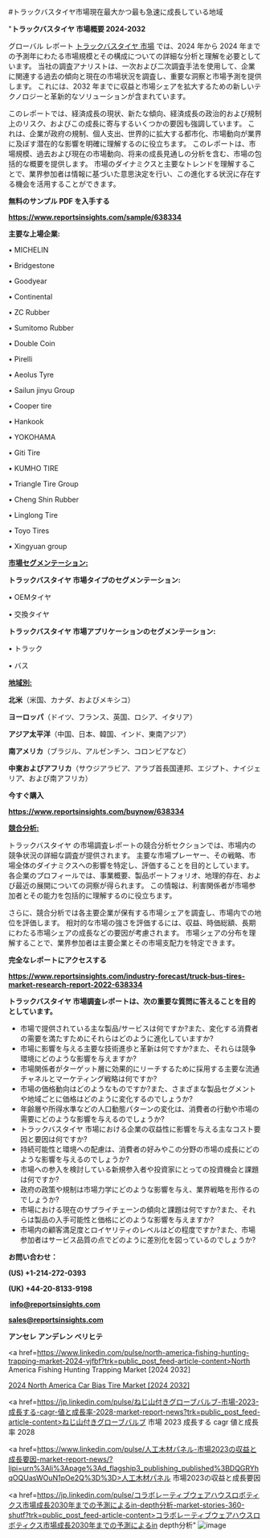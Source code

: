 #トラックバスタイヤ市場現在最大かつ最も急速に成長している地域

"<strong>トラックバスタイヤ 市場概要 2024-2032</strong>

グローバル レポート <a href=https://www.reportsinsights.com/sample/638334>トラックバスタイヤ 市場</a> では、2024 年から 2024 年までの予測年にわたる市場規模とその構成についての詳細な分析と理解を必要としています。 当社の調査アナリストは、一次および二次調査手法を使用して、企業に関連する過去の傾向と現在の市場状況を調査し、重要な洞察と市場予測を提供します。 これには、2032 年までに収益と市場シェアを拡大​​するための新しいテクノロジーと革新的なソリューションが含まれています。

このレポートでは、経済成長の現状、新たな傾向、経済成長の政治的および規制上のリスク、およびこの成長に寄与するいくつかの要因も強調しています。 これは、企業が政府の規制、個人支出、世界的に拡大する都市化、市場動向が業界に及ぼす潜在的な影響を明確に理解するのに役立ちます。 このレポートは、市場規模、過去および現在の市場動向、将来の成長見通しの分析を含む、市場の包括的な概要を提供します。 市場のダイナミクスと主要なトレンドを理解することで、業界参加者は情報に基づいた意思決定を行い、この進化する状況に存在する機会を活用することができます。

<strong><b>無料のサンプル PDF を入手する</b></strong>

<a href=https://www.reportsinsights.com/sample/638334><strong><u>https://www.reportsinsights.com/sample/638334</u></strong></a>

<strong>主要な上場企業:</strong>

• MICHELIN

• Bridgestone

• Goodyear

• Continental

• ZC Rubber

• Sumitomo Rubber

• Double Coin

• Pirelli

• Aeolus Tyre

• Sailun jinyu Group

• Cooper tire

• Hankook

• YOKOHAMA

• Giti Tire

• KUMHO TIRE

• Triangle Tire Group

• Cheng Shin Rubber

• Linglong Tire

• Toyo Tires

• Xingyuan group

<strong><u>市場セグメンテーション</u></strong><strong><u>:</u></strong>

<strong>トラックバスタイヤ 市場タイプのセグメンテーション:</strong>

• OEMタイヤ

• 交換タイヤ

<strong>トラックバスタイヤ 市場アプリケーションのセグメンテーション:</strong>

• トラック

• バス

<strong><u>地域別</u></strong><strong><u>:</u></strong>

<strong>北米</strong>（米国、カナダ、およびメキシコ）

<strong>ヨーロッパ</strong>（ドイツ、フランス、英国、ロシア、イタリア）

<strong>アジア太平洋</strong>（中国、日本、韓国、インド、東南アジア）

<strong>南アメリカ</strong>（ブラジル、アルゼンチン、コロンビアなど）

<strong>中東およびアフリカ</strong>（サウジアラビア、アラブ首長国連邦、エジプト、ナイジェリア、および南アフリカ）

<strong>今すぐ購入</strong>

<a href=https://www.reportsinsights.com/buynow/638334><strong><u>https://www.reportsinsights.com/buynow/638334</u></strong></a>

<strong><u>競合分析:</u></strong>

トラックバスタイヤ の市場調査レポートの競合分析セクションでは、市場内の競争状況の詳細な調査が提供されます。 主要な市場プレーヤー、その戦略、市場全体のダイナミクスへの影響を特定し、評価することを目的としています。 各企業のプロフィールでは、事業概要、製品ポートフォリオ、地理的存在、および最近の展開についての洞察が得られます。 この情報は、利害関係者が市場参加者とその能力を包括的に理解するのに役立ちます。

さらに、競合分析では各主要企業が保有する市場シェアを調査し、市場内での地位を評価します。 相対的な市場の強さを評価するには、収益、時価総額、長期にわたる市場シェアの成長などの要因が考慮されます。 市場シェアの分布を理解することで、業界参加者は主要企業とその市場支配力を特定できます。

<strong>完全なレポートにアクセスする</strong>

<a href=https://www.reportsinsights.com/industry-forecast/truck-bus-tires-market-research-report-2022-638334><strong><u><b>https://www.reportsinsights.com/industry-forecast/truck-bus-tires-market-research-report-2022-638334</b></u></strong></a>

<strong><b>トラックバスタイヤ 市場調査レポートは、次の重要な質問に答えることを目的としています。</b></strong>
<ul>
  <li>市場で提供されている主な製品/サービスは何ですか?また、変化する消費者の需要を満たすためにそれらはどのように進化していますか?</li>
  <li>市場に影響を与える主要な技術進歩と革新は何ですか?また、それらは競争環境にどのような影響を与えますか?</li>
  <li>市場関係者がターゲット層に効果的にリーチするために採用する主要な流通チャネルとマーケティング戦略は何ですか?</li>
  <li>市場の価格動向はどのようなものですか?また、さまざまな製品セグメントや地域ごとに価格はどのように変化するのでしょうか?</li>
  <li>年齢層や所得水準などの人口動態パターンの変化は、消費者の行動や市場の需要にどのような影響を与えるのでしょうか?</li>
  <li>トラックバスタイヤ 市場における企業の収益性に影響を与える主なコスト要因と要因は何ですか?</li>
  <li>持続可能性と環境への配慮は、消費者の好みやこの分野の市場の成長にどのような影響を与えるのでしょうか?</li>
  <li>市場への参入を検討している新規参入者や投資家にとっての投資機会と課題は何ですか?</li>
  <li>政府の政策や規制は市場力学にどのような影響を与え、業界戦略を形作るのでしょうか?</li>
  <li>市場における現在のサプライチェーンの傾向と課題は何ですか?また、それらは製品の入手可能性と価格にどのような影響を与えますか?</li>
  <li>市場内の顧客満足度とロイヤリティのレベルはどの程度ですか?また、市場参加者はサービス品質の点でどのように差別化を図っているのでしょうか?</li>
</ul>
<strong>お問い合わせ：</strong>

<strong>(US) +1-214-272-0393</strong>

<strong>(UK) +44-20-8133-9198</strong>

<strong> </strong><a href=info@reportsinsights.com><strong><u>info@reportsinsights.com</u></strong></a>

<a href=sales@reportsinsights.com><strong><u>sales@reportsinsights.com</u></strong></a>

<strong>アンセレ アンデレン ベリヒテ</strong>

<a href=https://www.linkedin.com/pulse/north-america-fishing-hunting-trapping-market-2024-vjfbf?trk=public_post_feed-article-content>North America Fishing Hunting Trapping Market [2024 2032]</a>

<a href=https://www.linkedin.com/pulse/2024-north-america-car-bias-tire-market-size-growth-iu4uf/>2024 North America Car Bias Tire Market [2024 2032]</a>

<a href=https://jp.linkedin.com/pulse/ねじ山付きグローブバルブ-市場-2023-成長する-cagr-値と成長率-2028-market-report-news?trk=public_post_feed-article-content>ねじ山付きグローブバルブ 市場 2023 成長する cagr 値と成長率 2028</a>

<a href=https://www.linkedin.com/pulse/人工木材パネル-市場2023の収益と成長要因-market-report-news/?lipi=urn%3Ali%3Apage%3Ad_flagship3_publishing_published%3BDQGRYhqOQUasWOuN1pOe2Q%3D%3D>人工木材パネル 市場2023の収益と成長要因</a>

<a href=https://jp.linkedin.com/pulse/コラボレーティブウェアハウスロボティクス市場成長2030年までの予測によるin-depth分析-market-stories-360-shutf?trk=public_post_feed-article-content>コラボレーティブウェアハウスロボティクス市場成長2030年までの予測によるin depth分析</a>"
![image](https://github.com/aanak123/RIMarketer1/assets/158471119/df72e79b-7615-45cb-a421-fe5eef4d47b0)
